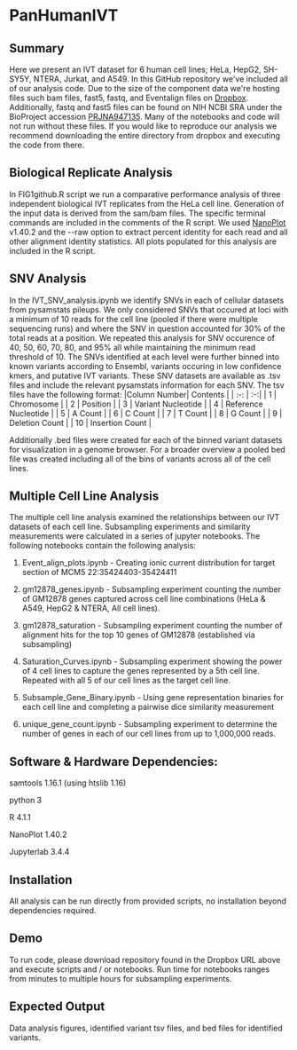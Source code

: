 # PanHumanIVT
## Summary
Here we present an IVT dataset for 6 human cell lines; HeLa, HepG2, SH-SY5Y, NTERA, Jurkat, and A549. In this GitHub repository we've included all of our analysis code. Due to the size of the component data we're hosting files such bam files, fast5, fastq, and Eventalign files on [Dropbox](https://www.dropbox.com/sh/8r76vesjz01mkyq/AACweGZTB1c_tPCu_qxtB1Hha?dl=0). Additionally, fastq and fast5 files can be found on NIH NCBI SRA under the BioProject accession [PRJNA947135](https://www.ncbi.nlm.nih.gov/bioproject/PRJNA947135). Many of the notebooks and code will not run without these files. If you would like to reproduce our analysis we recommend downloading the entire directory from dropbox and executing the code from there.

## Biological Replicate Analysis
In FIG1github.R script we run a comparative performance analysis of three independent biological IVT replicates from the HeLa cell line. Generation of the input data is derived from the sam/bam files. The specific terminal commands are included in the comments of the R script. We used [NanoPlot](https://github.com/wdecoster/NanoPlot) v1.40.2 and the --raw option to extract percent identity for each read and all other alignment identity statistics. All plots populated for this analysis are included in the R script. 

## SNV Analysis
In the IVT_SNV_analysis.ipynb we identify SNVs in each of cellular datasets from pysamstats pileups. We only considered SNVs that occured at loci with a minimum of 10 reads for the cell line (pooled if there were multiple sequencing runs) and where the SNV in question accounted for 30% of the total reads at a position. 
We repeated this analysis for SNV occurence of 40, 50, 60, 70, 80, and 95% all while maintaining the minimum read threshold of 10. The SNVs identified at each level were further binned into known variants according to Ensembl, variants occuring in low confidence kmers, and putative IVT variants.
These SNV datasets are available as .tsv files and include the relevant pysamstats information for each SNV.
The tsv files have the following format:
|Column Number| Contents |
| :-: | :-:|
| 1  | Chromosome  |
| 2  | Position  |
| 3  | Variant Nucleotide  |
| 4  | Reference Nucleotide  |
| 5  | A Count  |
| 6  | C Count  |
| 7  | T Count  |
| 8  | G Count  |
| 9  | Deletion Count  |
| 10  | Insertion Count |

Additionally .bed files were created for each of the binned variant datasets for visualization in a genome browser. For a broader overview a pooled bed file was created including all of the bins of variants across all of the cell lines.
## Multiple Cell Line Analysis
The multiple cell line analysis examined the relationships between our IVT datasets of each cell line. Subsampling experiments and similarity measurements were calculated in a series of jupyter notebooks. The following notebooks contain the following analysis:
1. Event_align_plots.ipynb - Creating ionic current distribution for target section of MCM5 22:35424403-35424411

2. gm12878_genes.ipynb - Subsampling experiment counting the number of GM12878 genes captured across cell line combinations (HeLa & A549, HepG2 & NTERA, All cell lines).

3. gm12878_saturation - Subsampling experiment counting the number of alignment hits for the top 10 genes of GM12878 (established via subsampling)

4. Saturation_Curves.ipynb - Subsampling experiment showing the power of 4 cell lines to capture the genes represented by a 5th cell line. Repeated with all 5 of our cell lines as the target cell line.

5. Subsample_Gene_Binary.ipynb - Using gene representation binaries for each cell line and completing a pairwise dice similarity measurement

6. unique_gene_count.ipynb - Subsampling experiment to determine the number of genes in each of our cell lines from up to 1,000,000 reads.

## Software & Hardware Dependencies:
samtools 1.16.1 (using htslib 1.16)

python 3

R 4.1.1

NanoPlot 1.40.2

Jupyterlab 3.4.4

## Installation
All analysis can be run directly from provided scripts, no installation beyond dependencies required.

## Demo 
To run code, please download repository found in the Dropbox URL above and execute scripts and / or notebooks.
Run time for notebooks ranges from minutes to multiple hours for subsampling experiments.

## Expected Output 
Data analysis figures, identified variant tsv files, and bed files for identified variants.
